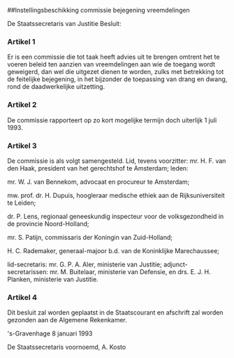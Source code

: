 <meta http-equiv='Content-Type' content='text/html; charset=utf-8' />

##Instellingsbeschikking commissie bejegening vreemdelingen

De Staatssecretaris van Justitie  Besluit:    

### Artikel  1  

Er is een commissie die tot taak heeft advies uit te brengen omtrent het te voeren beleid ten aanzien van vreemdelingen aan wie de toegang wordt geweigerd, dan wel die uitgezet dienen te worden, zulks met betrekking tot de feitelijke bejegening, in het bijzonder de toepassing van drang en dwang, rond de daadwerkelijke uitzetting. 

### Artikel  2  

De commissie rapporteert op zo kort mogelijke termijn doch uiterlijk 1 juli 1993. 

### Artikel  3  

De commissie is als volgt samengesteld.    Lid, tevens voorzitter:   mr. H. F. van den Haak, president van het gerechtshof te Amsterdam;    leden:  

mr. W. J. van Bennekom, advocaat en procureur te Amsterdam;  

mw. prof. dr. H. Dupuis, hoogleraar medische ethiek aan de Rijksuniversiteit te Leiden;  

dr. P. Lens, regionaal geneeskundig inspecteur voor de volksgezondheid in de provincie Noord-Holland;  

mr. S. Patijn, commissaris der Koningin van Zuid-Holland;  

H. C. Rademaker, generaal-majoor b.d. van de Koninklijke Marechaussee;  

lid-secretaris: mr. G. P. A. Aler, ministerie van Justitie;      adjunct-secretarissen:   mr. M. Buitelaar, ministerie van Defensie, en drs. E. J. H. Planken, ministerie van Justitie.    

### Artikel  4  

Dit besluit zal worden geplaatst in de Staatscourant en afschrift zal worden gezonden aan de Algemene Rekenkamer. 

's-Gravenhage 
8 januari 1993    

De 
Staatssecretaris voornoemd, 
A. Kosto      
